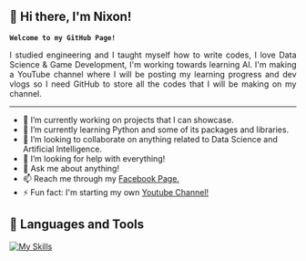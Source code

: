 ## 👋 Hi there, I'm Nixon! 
**`Welcome to my GitHub Page!`**

<p align="justify">I studied engineering and I taught myself how to write codes, I love Data Science & Game Development, I'm working towards learning AI. I'm making a YouTube channel where I will be posting my learning progress and dev vlogs so I need GitHub to store all the codes that I will be making on my channel.</p>

---
- 🔭 I’m currently working on projects that I can showcase.
- 🌱 I’m currently learning Python and some of its packages and libraries.
- 👯 I’m looking to collaborate on anything related to Data Science and Artificial Intelligence.
- 🤔 I’m looking for help with everything! 
- 💬 Ask me about anything!
- 📫 Reach me through my <a href="#">Facebook Page.</a>
- ⚡ Fun fact: I'm starting my own <a href="#">Youtube Channel!</a>

## 🧰 Languages and Tools

[![My Skills](https://skillicons.dev/icons?i=python,r,cpp,django,flask,tensorflow,pytorch,html,css,js,mongodb,postgres,nodejs)](https://skillicons.dev)
